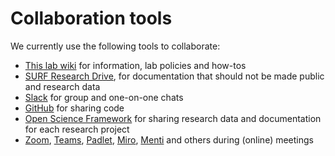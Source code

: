 # Collaboration tools

We currently use the following tools to collaborate:



- [This lab wiki](https://eur-synclab.github.io/sync-wiki/) for information, lab policies and how-tos
- [SURF Research Drive](http://eur.data.surfsara.nl/), for documentation that should not be made public and research data
- [Slack](http://eur-lab.slack.com/) for group and one-on-one chats
- [GitHub](https://github.com/eur-synclab) for sharing code
- [Open Science Framework](https://osf.io/5hbsm/) for sharing research data and documentation for each research project
- [Zoom](https://zoom.us/), [Teams](https://teams.microsoft.com/), [Padlet](https://padlet.com/), [Miro](https://miro.com/app/dashboard/), [Menti](https://www.mentimeter.com/features/live-questions-and-answers) and others during (online) meetings

